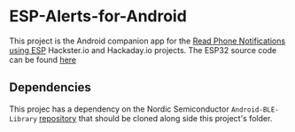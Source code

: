 # ESP-Alerts-for-Android

This project is the Android companion app for the [Read Phone Notifications using ESP](https://www.hackster.io/mitchwongho/read-phone-notifications-using-esp-eb0ad4) Hackster.io
and Hackaday.io projects. The ESP32 source code can be found [here](https://github.com/mitchwongho/ESP-Alerts-for-Arduino)

## Dependencies

This projec has a dependency on the Nordic Semiconductor `Android-BLE-Library` [repository](https://github.com/NordicSemiconductor/Android-BLE-Library) that should be cloned along side this project's folder.
